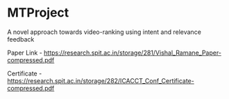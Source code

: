 # MTProject

A novel approach towards video-ranking using
intent and relevance feedback

Paper Link - https://research.spit.ac.in/storage/281/Vishal_Ramane_Paper-compressed.pdf

Certificate - https://research.spit.ac.in/storage/282/ICACCT_Conf_Certificate-compressed.pdf
